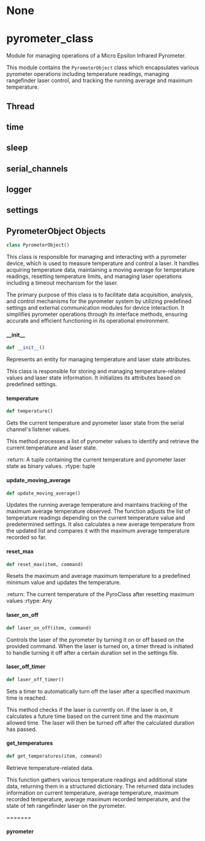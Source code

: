 # None

<a id="pyrometer_class"></a>

# pyrometer\_class

Module for managing operations of a Micro Epsilon Infrared Pyrometer.

This module contains the `PyrometerObject` class which encapsulates various
pyrometer operations including temperature readings, managing rangefinder laser control,
and tracking the running average and maximum temperature.

<a id="pyrometer_class.Thread"></a>

## Thread

<a id="pyrometer_class.time"></a>

## time

<a id="pyrometer_class.sleep"></a>

## sleep

<a id="pyrometer_class.serial_channels"></a>

## serial\_channels

<a id="pyrometer_class.logger"></a>

## logger

<a id="pyrometer_class.settings"></a>

## settings

<a id="pyrometer_class.PyrometerObject"></a>

## PyrometerObject Objects

```python
class PyrometerObject()
```

This class is responsible for managing and interacting with a pyrometer device, which is used
to measure temperature and control a laser. It handles acquiring temperature data, maintaining
a moving average for temperature readings, resetting temperature limits, and managing laser
operations including a timeout mechanism for the laser.

The primary purpose of this class is to facilitate data acquisition, analysis, and control
mechanisms for the pyrometer system by utilizing predefined settings and external communication
modules for device interaction. It simplifies pyrometer operations through its interface
methods, ensuring accurate and efficient functioning in its operational environment.

<a id="pyrometer_class.PyrometerObject.__init__"></a>

#### \_\_init\_\_

```python
def __init__()
```

Represents an entity for managing temperature and laser state attributes.

This class is responsible for storing and managing temperature-related
values and laser state information. It initializes its attributes based
on predefined settings.

<a id="pyrometer_class.PyrometerObject.temperature"></a>

#### temperature

```python
def temperature()
```

Gets the current temperature and pyrometer laser state from the serial
channel's listener values.

This method processes a list of pyrometer values to identify and retrieve
the current temperature and laser state.

:return: A tuple containing the current temperature and pyrometer laser
         state as binary values.
:rtype: tuple

<a id="pyrometer_class.PyrometerObject.update_moving_average"></a>

#### update\_moving\_average

```python
def update_moving_average()
```

Updates the running average temperature and maintains tracking of the maximum average
temperature observed. The function adjusts the list of temperature readings depending
on the current temperature value and predetermined settings. It also calculates a new
average temperature from the updated list and compares it with the maximum average
temperature recorded so far.

<a id="pyrometer_class.PyrometerObject.reset_max"></a>

#### reset\_max

```python
def reset_max(item, command)
```

Resets the maximum and average maximum temperature to a predefined minimum value and updates
the temperature.

:return: The current temperature of the PyroClass after resetting maximum values
:rtype: Any

<a id="pyrometer_class.PyrometerObject.laser_on_off"></a>

#### laser\_on\_off

```python
def laser_on_off(item, command)
```

Controls the laser of the pyrometer by turning it on or off based on the
provided command. When the laser is turned on, a timer thread is initiated
to handle turning it off after a certain duration set in the settings file.

<a id="pyrometer_class.PyrometerObject.laser_off_timer"></a>

#### laser\_off\_timer

```python
def laser_off_timer()
```

Sets a timer to automatically turn off the laser after a specified maximum time is reached.

This method checks if the laser is currently on. If the laser is on, it calculates
a future time based on the current time and the maximum allowed time. The laser
will then be turned off after the calculated duration has passed.

<a id="pyrometer_class.PyrometerObject.get_temperatures"></a>

#### get\_temperatures

```python
def get_temperatures(item, command)
```


Retrieve temperature-related data.

This function gathers various temperature readings and additional state data,
returning them in a structured dictionary. The returned data includes information
on current temperature, average temperature, maximum recorded temperature,
average maximum recorded temperature, and the state of teh rangefinder laser on the pyrometer.

=======

<a id="pyrometer_class.pyrometer"></a>

#### pyrometer

